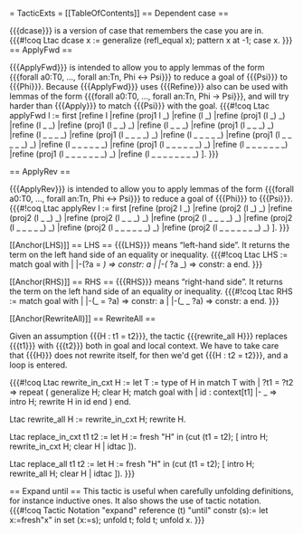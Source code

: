 = TacticExts =
[[TableOfContents]]
== Dependent case ==

{{{dcase}}} is a version of case that remembers the case you are in.
{{{#!coq
Ltac dcase x := generalize (refl_equal x); pattern x at -1; case x.
}}}
== ApplyFwd ==

{{{ApplyFwd}}} is intended to allow you to apply lemmas of the form
{{{forall a0:T0, ..., forall an:Tn, Phi <-> Psi}}} to reduce a goal of {{{Psi}}} to {{{Phi}}}.
Because {{{ApplyFwd}}} uses {{{Refine}}} also can be used with lemmas of the form
{{{forall a0:T0, ..., forall an:Tn, Phi -> Psi}}}, and will try harder than {{{Apply}}} to match {{{Psi}}} with the goal.
{{{#!coq
Ltac applyFwd l :=
first
[refine l
|refine (proj1 l _)
|refine (l _)
|refine (proj1 (l _) _)
|refine (l _ _)
|refine (proj1 (l _ _) _)
|refine (l _ _ _)
|refine (proj1 (l _ _ _) _)
|refine (l _ _ _ _)
|refine (proj1 (l _ _ _ _) _)
|refine (l _ _ _ _ _)
|refine (proj1 (l _ _ _ _ _) _)
|refine (l _ _ _ _ _ _)
|refine (proj1 (l _ _ _ _ _ _) _)
|refine (l _ _ _ _ _ _ _)
|refine (proj1 (l _ _ _ _ _ _ _) _)
|refine (l _ _ _ _ _ _ _ _)
].
}}}

== ApplyRev ==

{{{ApplyRev}}} is intended to allow you to apply lemmas of the form
{{{forall a0:T0, ..., forall an:Tn, Phi <-> Psi}}} to reduce a goal of {{{Phi}}} to {{{Psi}}}.
{{{#!coq
Ltac applyRev l :=
first
[refine (proj2 l _)
|refine (proj2 (l _) _)
|refine (proj2 (l _ _) _)
|refine (proj2 (l _ _ _) _)
|refine (proj2 (l _ _ _ _) _)
|refine (proj2 (l _ _ _ _ _) _)
|refine (proj2 (l _ _ _ _ _ _) _)
|refine (proj2 (l _ _ _ _ _ _ _) _)
].
}}}

[[Anchor(LHS)]]
== LHS ==
{{{LHS}}} means “left-hand side”.  It returns the term on the left hand side of an equality or inequality.
{{{#!coq
Ltac LHS :=
match goal with
| |-(?a = _) => constr: a
| |-(_ ?a _) => constr: a
end.
}}}

[[Anchor(RHS)]]
== RHS ==
{{{RHS}}} means “right-hand side”.  It returns the term on the left hand side of an equality or inequality.
{{{#!coq
Ltac RHS :=
match goal with
| |-(_ = ?a) => constr: a
| |-(_ _ ?a) => constr: a
end.
}}}


[[Anchor(RewriteAll)]]
== RewriteAll ==

Given an assumption {{{H : t1 = t2}}}, 
the tactic {{{rewrite_all H}}} replaces {{{t1}}} with {{{t2}}} 
both in goal and local context.
We have to take care that {{{H}}} does not rewrite itself, 
for then we'd get {{{H : t2 = t2}}}, and a loop is entered.

{{{#!coq
Ltac rewrite_in_cxt H :=
  let T := type of H in
  match T with
  | ?t1 = ?t2 =>
      repeat
      (
      generalize H; clear H; 
      match goal with
      | id : context[t1] |- _ =>
          intro H; rewrite H in id
      end
      )
  end.

Ltac rewrite_all H :=
  rewrite_in_cxt H; rewrite H.

Ltac replace_in_cxt t1 t2 :=
  let H := fresh "H" in
  (cut (t1 = t2); [ intro H; rewrite_in_cxt H; clear H | idtac ]).

Ltac replace_all t1 t2 :=
  let H := fresh "H" in
  (cut (t1 = t2); [ intro H; rewrite_all H; clear H | idtac ]).
}}}

== Expand until ==
This tactic is useful when carefully unfolding definitions, for instance inductive ones.
It also shows the use of tactic notation.
{{{#!coq
Tactic Notation "expand" reference (t) "until" constr (s):=
  let x:=fresh"x" in 
  set (x:=s); unfold t; fold t;  unfold x.
}}}
